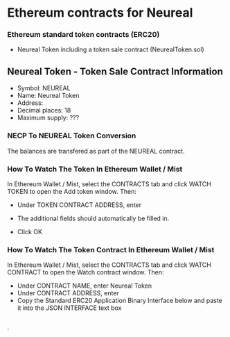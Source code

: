 # Ethereum contracts for Neureal

### Ethereum standard token contracts (ERC20)
- Neureal Token including a token sale contract (NeurealToken.sol)

## Neureal Token - Token Sale Contract Information

- Symbol: NEUREAL
- Name: Neureal Token
- Address: 
- Decimal places: 18
- Maximum supply: ???

### NECP To NEUREAL Token Conversion

The balances are transfered as part of the NEUREAL contract.

### How To Watch The Token In Ethereum Wallet / Mist

In Ethereum Wallet / Mist, select the CONTRACTS tab and click WATCH TOKEN to open the Add token window. Then:

- Under TOKEN CONTRACT ADDRESS, enter 
- The additional fields should automatically be filled in.

- Click OK

### How To Watch The Token Contract In Ethereum Wallet / Mist

In Ethereum Wallet / Mist, select the CONTRACTS tab and click WATCH CONTRACT to open the Watch contract window. Then:

- Under CONTRACT NAME, enter Neureal Token
- Under CONTRACT ADDRESS, enter 
- Copy the Standard ERC20 Application Binary Interface below and paste it into the JSON INTERFACE text box

```javascript

```

.

